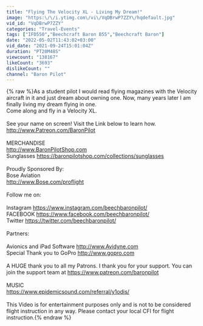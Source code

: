 ```yaml
---
title: "Flying The Velocity XL - Living My Dream!"
image: "https:\/\/i.ytimg.com\/vi\/VqDBrwP7ZZY\/hqdefault.jpg"
vid_id: "VqDBrwP7ZZY"
categories: "Travel-Events"
tags: ["IFD550","Beechcraft Baron B55","Beechcraft Baron"]
date: "2022-05-02T11:43:02+03:00"
vid_date: "2021-09-24T15:01:04Z"
duration: "PT20M48S"
viewcount: "138167"
likeCount: "3693"
dislikeCount: ""
channel: "Baron Pilot"
---
```

{% raw %}As a student pilot I would read flying magazines with the Velocity aircraft in it and just dream about owning one. Now, many years later I am finally living my dream flying in one. <br />Come along and fly in a Velocity XL. <br /><br />See your name on screen! Visit the Link below to learn how. <br /><a rel="nofollow" target="blank" href="http://www.Patreon.com/BaronPilot">http://www.Patreon.com/BaronPilot</a><br /><br />MERCHANDISE<br /><a rel="nofollow" target="blank" href="http://www.BaronPilotShop.com">http://www.BaronPilotShop.com</a> <br />Sunglasses <a rel="nofollow" target="blank" href="https://baronpilotshop.com/collections/sunglasses">https://baronpilotshop.com/collections/sunglasses</a><br /><br />Proudly Sponsored By:<br />Bose Aviation <br /><a rel="nofollow" target="blank" href="http://www.Bose.com/proflight">http://www.Bose.com/proflight</a><br /><br />Follow me on:<br /><br />Instagram <a rel="nofollow" target="blank" href="https://www.instagram.com/beechbaronpilot/">https://www.instagram.com/beechbaronpilot/</a><br />FACEBOOK <a rel="nofollow" target="blank" href="https://www.facebook.com/beechbaronpilot/">https://www.facebook.com/beechbaronpilot/</a><br />Twitter <a rel="nofollow" target="blank" href="https://twitter.com/beechbaronpilot/">https://twitter.com/beechbaronpilot/</a><br /><br />Partners:<br /><br />Avionics and iPad Software <a rel="nofollow" target="blank" href="http://www.Avidyne.com">http://www.Avidyne.com</a><br />Special Thank you to GoPro <a rel="nofollow" target="blank" href="http://www.gopro.com">http://www.gopro.com</a><br /><br />A HUGE thank you to all my Patrons. I thank you for your support. You can join the support team at <a rel="nofollow" target="blank" href="https://www.patreon.com/baronpilot">https://www.patreon.com/baronpilot</a><br /><br />MUSIC<br /><a rel="nofollow" target="blank" href="https://www.epidemicsound.com/referral/y1odis/">https://www.epidemicsound.com/referral/y1odis/</a><br /><br />This Video is for entertainment purposes only and is not to be considered flight instruction in any way. Please contact your local CFI for flight instruction.{% endraw %}
